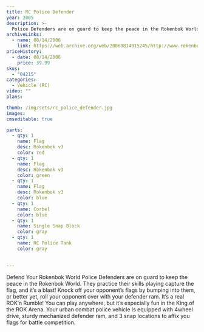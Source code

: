 ```yaml
---
title: RC Police Defender
year: 2005
description: >-
  Police Defenders are on guard to keep the peace in the Rokenbok World. They practice their skills playing capture the flag, and it’s a blast! Knock off your opponent’s flags by bumping into them, or better yet, roll your opponent over with your defender ram.
archiveLinks:
  - name: 08/14/2006
    link: https://web.archive.org/web/20060814015245/http://www.rokenbok.com/catalog/pd_rcv_04215.html
priceHistory:
  - date: 08/14/2006
    price: 39.99
skus:
  - "04215"
categories: 
  - Vehicle (RC)
video: ""
plans:

thumb: /img/sets/rc_police_defender.jpg
images:
cmseditable: true

parts:
  - qty: 1
    name: Flag
    desc: Rokenbok v3
    color: red
  - qty: 1
    name: Flag
    desc: Rokenbok v3
    color: green
  - qty: 1
    name: Flag
    desc: Rokenbok v3
    color: blue
  - qty: 1
    name: Corbel
    color: blue
  - qty: 1
    name: Single Snap Block
    color: gray
  - qty: 1
    name: RC Police Tank
    color: gray
    

---
```

Defend Your Rokenbok World
Police Defenders are on guard to keep the peace in the Rokenbok World. They practice their skills playing capture the flag, and it’s a blast! Knock off your opponent’s flags by bumping into them, or better yet, roll your opponent over with your defender ram. It’s a real ROK’n Rumble! You can play anywhere, but it’s especially fun in the King of the ROK Arena. Your urban combat police vehicle is equipped with 4wheel drive, sturdy mechanized defender ram, and 3 snap locations to affix you flags for battle competition.
